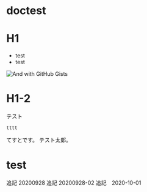 # doctest

# H1

* test
* test


![And with GitHub Gists](https://user-images.githubusercontent.com/4498592/41669984-10518a44-74ee-11e8-947b-20b5f5e4f14d.jpg
)

# H1-2

テスト
```
tttt
```

てすとです。
テスト太郎。

# test

追記 20200928
追記 20200928-02
追記　2020-10-01
